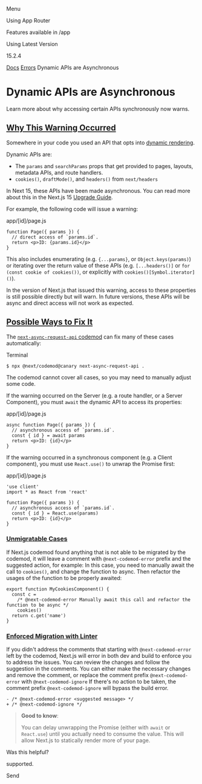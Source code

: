 Menu

Using App Router

Features available in /app

Using Latest Version

15.2.4

[Docs](https://nextjs.org/docs) [Errors](https://nextjs.org/docs) Dynamic APIs are Asynchronous

# Dynamic APIs are Asynchronous

Learn more about why accessing certain APIs synchronously now warns.

## [Why This Warning Occurred](https://nextjs.org/docs/messages/sync-dynamic-apis\#why-this-warning-occurred)

Somewhere in your code you used an API that opts into [dynamic rendering](https://nextjs.org/docs/app/building-your-application/rendering/server-components#dynamic-apis).

Dynamic APIs are:

- The `params` and `searchParams` props that get provided to pages, layouts, metadata APIs, and route handlers.
- `cookies()`, `draftMode()`, and `headers()` from `next/headers`

In Next 15, these APIs have been made asynchronous. You can read more about this in the Next.js 15 [Upgrade Guide](https://nextjs.org/docs/app/building-your-application/upgrading/version-15).

For example, the following code will issue a warning:

app/\[id\]/page.js

```code-block_code__isn_V
function Page({ params }) {
  // direct access of `params.id`.
  return <p>ID: {params.id}</p>
}
```

This also includes enumerating (e.g. `{...params}`, or `Object.keys(params)`) or iterating over the return
value of these APIs (e.g. `[...headers()]` or `for (const cookie of cookies())`, or explicitly with `cookies()[Symbol.iterator]()`).

In the version of Next.js that issued this warning, access to these properties is still possible directly but will warn.
In future versions, these APIs will be async and direct access will not work as expected.

## [Possible Ways to Fix It](https://nextjs.org/docs/messages/sync-dynamic-apis\#possible-ways-to-fix-it)

The [`next-async-request-api` codemod](https://nextjs.org/docs/app/building-your-application/upgrading/codemods#next-async-request-api) can fix many of these cases automatically:

Terminal

```code-block_code__isn_V
$ npx @next/codemod@canary next-async-request-api .
```

The codemod cannot cover all cases, so you may need to manually adjust some code.

If the warning occurred on the Server (e.g. a route handler, or a Server Component),
you must `await` the dynamic API to access its properties:

app/\[id\]/page.js

```code-block_code__isn_V
async function Page({ params }) {
  // asynchronous access of `params.id`.
  const { id } = await params
  return <p>ID: {id}</p>
}
```

If the warning occurred in a synchronous component (e.g. a Client component),
you must use `React.use()` to unwrap the Promise first:

app/\[id\]/page.js

```code-block_code__isn_V
'use client'
import * as React from 'react'

function Page({ params }) {
  // asynchronous access of `params.id`.
  const { id } = React.use(params)
  return <p>ID: {id}</p>
}
```

### [Unmigratable Cases](https://nextjs.org/docs/messages/sync-dynamic-apis\#unmigratable-cases)

If Next.js codemod found anything that is not able to be migrated by the codemod, it will leave a comment with `@next-codemod-error` prefix and the suggested action, for example:
In this case, you need to manually await the call to `cookies()`, and change the function to async. Then refactor the usages of the function to be properly awaited:

```code-block_code__isn_V
export function MyCookiesComponent() {
  const c =
    /* @next-codemod-error Manually await this call and refactor the function to be async */
    cookies()
  return c.get('name')
}
```

### [Enforced Migration with Linter](https://nextjs.org/docs/messages/sync-dynamic-apis\#enforced-migration-with-linter)

If you didn't address the comments that starting with `@next-codemod-error` left by the codemod, Next.js will error in both dev and build to enforce you to address the issues.
You can review the changes and follow the suggestion in the comments. You can either make the necessary changes and remove the comment, or replace the comment prefix `@next-codemod-error` with `@next-codemod-ignore`
If there's no action to be taken, the comment prefix `@next-codemod-ignore` will bypass the build error.

```code-block_code__isn_V
- /* @next-codemod-error <suggested message> */
+ /* @next-codemod-ignore */
```

> **Good to know**:
>
> You can delay unwrapping the Promise (either with `await` or `React.use`) until you actually need to consume the value.
> This will allow Next.js to statically render more of your page.

Was this helpful?

supported.

Send